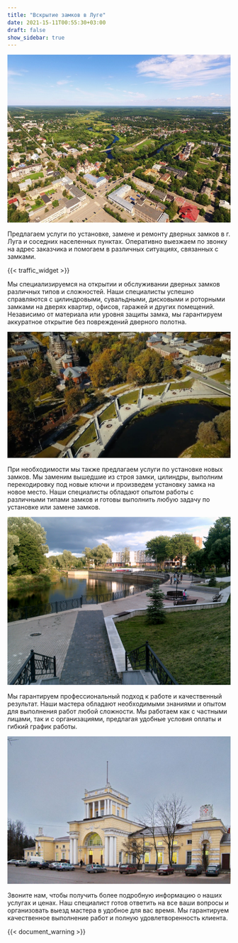 ```yaml
---
title: "Вскрытие замков в Луге"
date: 2021-15-11T00:55:30+03:00
draft: false
show_sidebar: true
---
```


![Установка замков в Луге](Luga1.jpg)

Предлагаем услуги по установке, замене и ремонту дверных замков в г. Луга и соседних населенных пунктах. Оперативно выезжаем по звонку на адрес заказчика и помогаем в различных ситуациях, связанных с замками.

{{< traffic_widget >}}

Мы специализируемся на открытии и обслуживании дверных замков различных типов и сложностей. Наши специалисты успешно справляются с цилиндровыми, сувальдными, дисковыми и роторными замками на дверях квартир, офисов, гаражей и других помещений. Независимо от материала или уровня защиты замка, мы гарантируем аккуратное открытие без повреждений дверного полотна.

![Установка замков в Луге](Luga2.jpg)

При необходимости мы также предлагаем услуги по установке новых замков. Мы заменим вышедшие из строя замки, цилиндры, выполним перекодировку под новые ключи и произведем установку замка на новое место. Наши специалисты обладают опытом работы с различными типами замков и готовы выполнить любую задачу по установке или замене замков.

![Установка замков в Луге](Luga3.jpg)

Мы гарантируем профессиональный подход к работе и качественный результат. Наши мастера обладают необходимыми знаниями и опытом для выполнения работ любой сложности. Мы работаем как с частными лицами, так и с организациями, предлагая удобные условия оплаты и гибкий график работы.

![Установка замков в Луге](Luga4.jpg)

Звоните нам, чтобы получить более подробную информацию о наших услугах и ценах. Наш специалист готов ответить на все ваши вопросы и организовать выезд мастера в удобное для вас время. Мы гарантируем качественное выполнение работ и полную удовлетворенность клиента.

{{< document_warning >}}